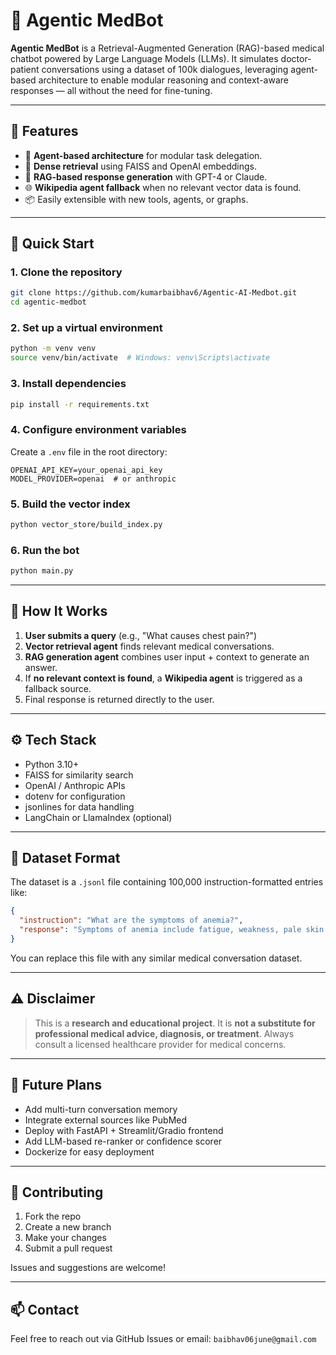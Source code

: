 # 🧠 Agentic MedBot

**Agentic MedBot** is a Retrieval-Augmented Generation (RAG)-based medical chatbot powered by Large Language Models (LLMs). It simulates doctor-patient conversations using a dataset of 100k dialogues, leveraging agent-based architecture to enable modular reasoning and context-aware responses — all without the need for fine-tuning.

---

## 📌 Features

- 🧩 **Agent-based architecture** for modular task delegation.
- 🔎 **Dense retrieval** using FAISS and OpenAI embeddings.
- 🧠 **RAG-based response generation** with GPT-4 or Claude.
- 🌐 **Wikipedia agent fallback** when no relevant vector data is found.
- 📦 Easily extensible with new tools, agents, or graphs.

---

## 🚀 Quick Start

### 1. Clone the repository

```bash
git clone https://github.com/kumarbaibhav6/Agentic-AI-Medbot.git
cd agentic-medbot
```

### 2. Set up a virtual environment

```bash
python -m venv venv
source venv/bin/activate  # Windows: venv\Scripts\activate
```

### 3. Install dependencies

```bash
pip install -r requirements.txt
```

### 4. Configure environment variables

Create a `.env` file in the root directory:

```
OPENAI_API_KEY=your_openai_api_key
MODEL_PROVIDER=openai  # or anthropic
```

### 5. Build the vector index

```bash
python vector_store/build_index.py
```

### 6. Run the bot

```bash
python main.py
```

---

## 🧠 How It Works

1. **User submits a query** (e.g., "What causes chest pain?")
2. **Vector retrieval agent** finds relevant medical conversations.
3. **RAG generation agent** combines user input + context to generate an answer.
4. If **no relevant context is found**, a **Wikipedia agent** is triggered as a fallback source.
5. Final response is returned directly to the user.

---

## ⚙️ Tech Stack

- Python 3.10+
- FAISS for similarity search
- OpenAI / Anthropic APIs
- dotenv for configuration
- jsonlines for data handling
- LangChain or LlamaIndex (optional)

---

## 📄 Dataset Format

The dataset is a `.jsonl` file containing 100,000 instruction-formatted entries like:

```json
{
  "instruction": "What are the symptoms of anemia?",
  "response": "Symptoms of anemia include fatigue, weakness, pale skin..."
}
```

You can replace this file with any similar medical conversation dataset.

---

## ⚠️ Disclaimer

> This is a **research and educational project**. It is **not a substitute for professional medical advice, diagnosis, or treatment**. Always consult a licensed healthcare provider for medical concerns.

---

## 🔮 Future Plans

- Add multi-turn conversation memory
- Integrate external sources like PubMed
- Deploy with FastAPI + Streamlit/Gradio frontend
- Add LLM-based re-ranker or confidence scorer
- Dockerize for easy deployment

---

## 🤝 Contributing

1. Fork the repo
2. Create a new branch
3. Make your changes
4. Submit a pull request

Issues and suggestions are welcome!

---

## 📫 Contact

Feel free to reach out via GitHub Issues or email: `baibhav06june@gmail.com`
